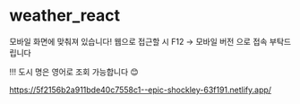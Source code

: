 # weather_react

모바일 화면에 맞춰져 있습니다! 웹으로 접근할 시  F12 -> 모바일 버전 으로 접속 부탁드립니다

!!! 도시 명은 영어로 조회 가능합니다 😊

https://5f2156b2a911bde40c7558c1--epic-shockley-63f191.netlify.app/

